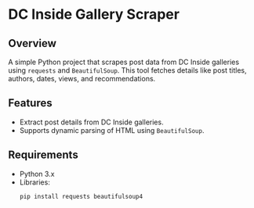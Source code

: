 # DC Inside Gallery Scraper

## Overview  
A simple Python project that scrapes post data from DC Inside galleries using `requests` and `BeautifulSoup`. This tool fetches details like post titles, authors, dates, views, and recommendations.

## Features  
- Extract post details from DC Inside galleries.  
- Supports dynamic parsing of HTML using `BeautifulSoup`.  

## Requirements  
- Python 3.x  
- Libraries:  
  ```bash
  pip install requests beautifulsoup4
